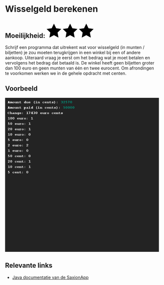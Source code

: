 # Wisselgeld berekenen
## Moeilijkheid: ![Filled](../resources/star-filled.svg) ![Filled](../resources/star-filled.svg) ![Filled](../resources/star-filled.svg) 

Schrijf een programma dat uitrekent wat voor wisselgeld (in munten / biljetten) je zou moeten terugkrijgen in een winkel bij een of andere aankoop. Uiteraard vraag je eerst om het bedrag wat je moet betalen en vervolgens het bedrag dat betaald is. De winkel heeft geen biljetten groter dan 100 euro en geen munten van één en twee eurocent. Om afrondingen te voorkomen werken we in de gehele opdracht met centen.

## Voorbeeld
![Example](sample_output.png)

## Relevante links
* [Java documentatie van de SaxionApp](https://saxionapp.hboictlab.nl/nl/saxion/app/SaxionApp.html)